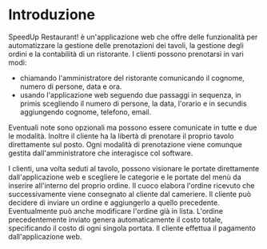 # Introduzione

SpeedUp Restaurant! è un'applicazione web che offre delle funzionalità per automatizzare la gestione delle prenotazioni dei tavoli, la gestione degli ordini e la contabilità di un ristorante. 
I clienti possono prenotarsi in vari modi: 

- chiamando l'amministratore del ristorante comunicando il cognome, numero di persone, data e ora.
- usando l'applicazione web seguendo due passaggi in sequenza, in primis scegliendo il numero di persone, la data, l'orario e in secundis aggiungendo cognome, telefono, email.

Eventuali note sono opzionali ma possono essere comunicate in tutte e due le modalità. Inoltre il cliente ha la libertà di prenotare il proprio tavolo direttamente sul posto. Ogni modalità di prenotazione viene comunque gestita dall'amministratore che interagisce col software.

I clienti, una volta seduti al tavolo, possono visionare le portate direttamente dall'applicazione web e scegliere le categorie e le portate del menù da inserire all'interno del proprio ordine. Il cuoco elabora l'ordine ricevuto che successivamente viene consegnato al cliente dal cameriere. Il cliente può decidere di inviare un ordine e aggiungerlo a quello precedente. Eventualmente può anche modificare l'ordine già in lista. 
L'ordine precedentemente inviato genera automaticamente il costo totale, specificando il costo di ogni singola portata. Il cliente effettua il pagamento dall'applicazione web.
